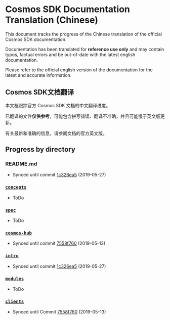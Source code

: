 # Cosmos SDK Documentation Translation (Chinese)

This document tracks the progress of the Chinese translation of the official Cosmos SDK documentation.

Documentation has been translated for **reference use only** and may contain typos, factual errors and be out-of-date with the latest english documentation.

Please refer to the official english version of the documentation for the latest and accurate information.

## Cosmos SDK文档翻译

本文档跟踪官方 Cosmos SDK 文档的中文翻译进度。

已翻译的文件**仅供参考**，可能包含拼写错误、翻译不准确，并且可能慢于英文版更新。

有关最新和准确的信息，请参阅文档的官方英文版。

## Progress by directory

### README.md

- Synced until commit [1c326ea5](https://github.com/osiz-blockchainapp/pound-sdk/commit/1c326ea524eade1da8771cd7e4343012203a166f) (2019-05-27)

### [`concepts`](../concepts/)

- ToDo

### [`spec`](../spec/)

- ToDo

### [`cosmos-hub`](../cosmos-hub/)

- Synced until commit [7558f760](https://github.com/osiz-blockchainapp/pound-sdk/commit/7558f7607918b6337a8b58b8f956d6776f503138) (2019-05-13)

### [`intro`](../intro/)

- Synced until commit [1c326ea5](https://github.com/osiz-blockchainapp/pound-sdk/commit/1c326ea524eade1da8771cd7e4343012203a166f) (2019-05-27)

### [`modules`](../modules/)

- ToDo

### [`clients`](../clients/)

- Synced until Commit [7558f760](https://github.com/osiz-blockchainapp/pound-sdk/commit/7558f7607918b6337a8b58b8f956d6776f503138) (2019-05-13)

